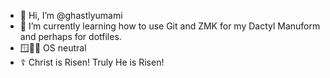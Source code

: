 - 👋 Hi, I’m @ghastlyumami
- 🌱 I’m currently learning how to use Git and ZMK for my Dactyl Manuform and perhaps for dotfiles.
- 🪟🐧 OS neutral
- ☦️ Christ is Risen! Truly He is Risen!

<!---
ghastlyumami/ghastlyumami is a ✨ special ✨ repository because its `README.md` (this file) appears on your GitHub profile.
You can click the Preview link to take a look at your changes.
--->
